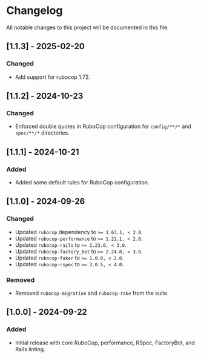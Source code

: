 # Changelog

All notable changes to this project will be documented in this file.

## [1.1.3] - 2025-02-20
### Changed
- Add support for rubocop 1.72.

## [1.1.2] - 2024-10-23
### Changed
- Enforced double quotes in RuboCop configuration for `config/**/*` and `spec/**/*` directories.

## [1.1.1] - 2024-10-21
### Added
- Added some default rules for RuboCop configuration.

## [1.1.0] - 2024-09-26
### Changed
- Updated `rubocop` dependency to `>= 1.63.1, < 2.0`.
- Updated `rubocop-performance` to `>= 1.21.1, < 2.0`.
- Updated `rubocop-rails` to `>= 2.23.0, < 3.0`.
- Updated `rubocop-factory_bot` to `>= 2.24.0, < 3.0`.
- Updated `rubocop-faker` to `>= 1.0.0, < 2.0`.
- Updated `rubocop-rspec` to `>= 3.0.5, < 4.0`.

### Removed
- Removed `rubocop-migration` and `rubocop-rake` from the suite.

## [1.0.0] - 2024-09-22
### Added
- Initial release with core RuboCop, performance, RSpec, FactoryBot, and Rails linting.
